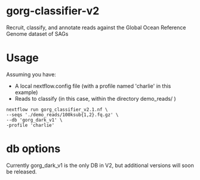 # gorg-classifier-v2
Recruit, classify, and annotate reads against the Global Ocean Reference Genome dataset of SAGs

# Usage
Assuming you have:
* A local nextflow.config file (with a profile named 'charlie' in this example)
* Reads to classify (in this case, within the directory demo_reads/ )
  
```
nextflow run gorg_classifier_v2.1.nf \
--seqs './demo_reads/100ksub{1,2}.fq.gz' \
--db 'gorg_dark_v1' \
-profile 'charlie'
```

# db options
Currently gorg_dark_v1 is the only DB in V2, but additional versions will soon be released.
